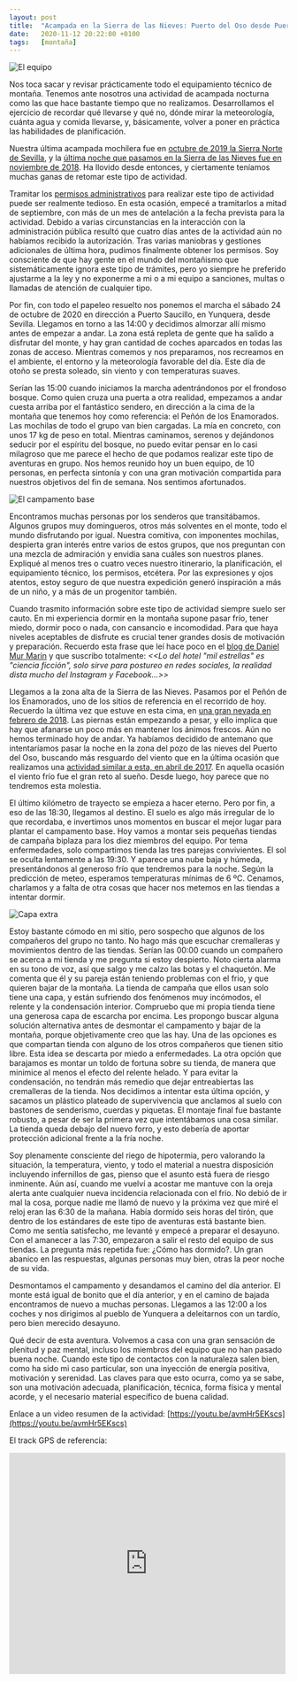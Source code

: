 ```yaml
---
layout: post
title:  "Acampada en la Sierra de las Nieves: Puerto del Oso desde Puerto Saucillo"
date:   2020-11-12 20:22:00 +0100
tags:	[montaña]
---
```


![El equipo][equipo]

Nos toca sacar y revisar prácticamente todo el equipamiento técnico de montaña. Tenemos ante
nosotros una actividad de acampada nocturna como las que hace bastante tiempo que no realizamos.
Desarrollamos el ejercicio de recordar qué llevarse y qué no, dónde mirar la meteorología, cuánta
agua y comida llevarse, y, básicamente, volver a poner en práctica las habilidades de planificación.

Nuestra última acampada mochilera fue en [octubre de 2019 la Sierra Norte de Sevilla][snorte], y la
[última noche que pasamos en la Sierra de las Nieves fue en noviembre de 2018][snieves]. Ha llovido
desde entonces, y ciertamente teníamos muchas ganas de retomar este tipo de actividad.

<!--more-->

Tramitar los [permisos administrativos][permisos] para realizar este tipo de actividad puede ser
realmente tedioso. En esta ocasión, empecé a tramitarlos a mitad de septiembre, con más de un mes
de antelación a la fecha prevista para la actividad. Debido a varias circunstancias en la
interacción con la administración pública resultó que cuatro días antes de la actividad aún no
habíamos recibido la autorización. Tras varias maniobras y gestiones adicionales de última hora,
pudimos finalmente obtener los permisos. Soy consciente de que hay gente en el mundo del montañismo
que sistemáticamente ignora este tipo de trámites, pero yo siempre he preferido ajustarme a la ley
y no exponerme a mi o a mi equipo a sanciones, multas o llamadas de atención de cualquier tipo.

Por fin, con todo el papeleo resuelto nos ponemos el marcha el sábado 24 de octubre de 2020 en
dirección a Puerto Saucillo, en Yunquera, desde Sevilla. Llegamos en torno a las 14:00 y decidimos
almorzar allí mismo antes de empezar a andar. La zona está repleta de gente que ha salido a
disfrutar del monte, y hay gran cantidad de coches aparcados en todas las zonas de acceso. Mientras
comemos y nos preparamos, nos recreamos en el ambiente, el entorno y la meteorología favorable del
día. Este día de otoño se presta soleado, sin viento y con temperaturas suaves. 

Serían las 15:00 cuando iniciamos la marcha adentrándonos por el frondoso bosque. Como quien cruza
una puerta a otra realidad, empezamos a andar cuesta arriba por el fantástico sendero, en
dirección a la cima de la montaña que tenemos hoy como referencia: el Peñón de los Enamorados.
Las mochilas de todo el grupo van bien cargadas. La mía en concreto, con unos 17 kg de peso en
total. Mientras caminamos, serenos y dejándonos seducir por el espíritu del bosque, no puedo evitar
pensar en lo casi milagroso que me parece el hecho de que podamos realizar este tipo de aventuras
en grupo. Nos hemos reunido hoy un buen equipo, de 10 personas, en perfecta sintonía y con una gran
motivación compartida para nuestros objetivos del fin de semana. Nos sentimos afortunados.

![El campamento base][basecamp]

Encontramos muchas personas por los senderos que transitábamos. Algunos grupos muy domingueros,
otros más solventes en el monte, todo el mundo disfrutando por igual. Nuestra comitiva, con
imponentes mochilas, despierta gran interés entre varios de estos grupos, que nos preguntan con
una mezcla de admiración y envidia sana cuáles son nuestros planes. Expliqué al menos tres o cuatro
veces nuestro itinerario, la planificación, el equipamiento técnico, los permisos, etcétera. Por
las expresiones y ojos atentos, estoy seguro de que nuestra expedición generó inspiración a más de
un niño, y a más de un progenitor también.

Cuando trasmito información sobre este tipo de actividad siempre suelo ser cauto. En mi experiencia
dormir en la montaña supone pasar frío, tener miedo, dormir poco o nada, con cansancio e
incomodidad. Para que haya niveles aceptables de disfrute es crucial tener grandes dosis de
motivación y preparación. Recuerdo esta frase que leí hace poco en el
[blog de Daniel Mur Marín][cronicas] y que suscribo totalmente: _<<Lo del hotel "mil estrellas" es
"ciencia ficción", solo sirve para postureo en redes sociales, la realidad dista mucho del
Instagram y Facebook...>>_

Llegamos a la zona alta de la Sierra de las Nieves. Pasamos por el Peñón de los Enamorados, uno de
los sitios de referencia en el recorrido de hoy. Recuerdo la última vez que estuve en esta cima, en
[una gran nevada en febrero de 2018][nevada]. Las piernas están empezando a pesar, y ello implica
que hay que afanarse un poco más en mantener los ánimos frescos. Aún no hemos terminado hoy de
andar. Ya habíamos decidido de antemano que intentaríamos pasar la noche en la zona del pozo de
las nieves del Puerto del Oso, buscando más resguardo del viento que en la última ocasión que
realizamos una [actividad similar a esta, en abril de 2017][anterior]. En aquella ocasión el viento
frío fue el gran reto al sueño. Desde luego, hoy parece que no tendremos esta molestia.

El último kilómetro de trayecto se empieza a hacer eterno. Pero por fin, a eso de las 18:30,
llegamos al destino. El suelo es algo más irregular de lo que recordaba, e invertimos unos momentos
en buscar el mejor lugar para plantar el campamento base. Hoy vamos a montar seis pequeñas tiendas
de campaña biplaza para los diez miembros del equipo. Por tema enfermedades, solo compartimos
tienda las tres parejas convivientes. El sol se oculta lentamente a las 19:30. Y aparece una nube
baja y húmeda, presentándonos al generoso frío que tendremos para la noche. Según la predicción de
meteo, esperamos temperaturas mínimas de 6 ºC. Cenamos, charlamos y a falta de otra cosas que hacer
nos metemos en las tiendas a intentar dormir.

![Capa extra][extra]

Estoy bastante cómodo en mi sitio, pero sospecho que algunos de los compañeros del grupo no tanto.
No hago más que escuchar cremalleras y movimientos dentro de las tiendas. Serían las 00:00 cuando
un compañero se acerca a mi tienda y me pregunta si estoy despierto. Noto cierta alarma en su tono
de voz, así que salgo y me calzo las botas y el chaquetón. Me comenta que él y su pareja
están teniendo problemas con el frio, y que quieren bajar de la montaña. La tienda de campaña que
ellos usan solo tiene una capa, y están sufriendo dos fenómenos muy incómodos, el relente y la
condensación interior. Compruebo que mi propia tienda tiene una generosa capa de escarcha por
encima. Les propongo buscar alguna solución alternativa antes de desmontar el campamento y bajar
de la montaña, porque objetivamente creo que las hay. Una de las opciones es que compartan tienda
con alguno de los otros compañeros que tienen sitio libre. Esta idea se descarta por miedo a
enfermedades. La otra opción que barajamos es montar un toldo de fortuna sobre su tienda, de manera
que minimice al menos el efecto del relente helado. Y para evitar la condensación, no tendrán más
remedio que dejar entreabiertas las cremalleras de la tienda. Nos decidimos a intentar esta última
opción, y sacamos un plástico plateado de supervivencia que anclamos al suelo con bastones de
senderismo, cuerdas y piquetas. El montaje final fue bastante robusto, a pesar de ser la primera
vez que intentábamos una cosa similar. La tienda queda debajo del nuevo forro, y esto debería de
aportar protección adicional frente a la fría noche.

Soy plenamente consciente del riego de hipotermia, pero valorando la situación, la temperatura,
viento, y todo el material a nuestra disposición incluyendo infernillos de gas, pienso que el
asunto está fuera de riesgo inminente. Aún así, cuando me vuelví a acostar me mantuve con la
oreja alerta ante cualquier nueva incidencia relacionada con el frio. No debió de ir mal la cosa,
porque nadie me llamó de nuevo y la próxima vez que miré el reloj eran las 6:30 de la mañana. Había
dormido seis horas del tirón, que dentro de los estándares de este tipo de aventuras está bastante
bien. Como me sentía satisfecho, me levanté y empecé a preparar el desayuno. Con el amanecer a las
7:30, empezaron a salir el resto del equipo de sus tiendas. La pregunta más repetida fue: ¿Cómo has
dormido?. Un gran abanico en las respuestas, algunas personas muy bien, otras la peor noche de su
vida.

Desmontamos el campamento y desandamos el camino del día anterior. El monte está igual de bonito
que el día anterior, y en el camino de bajada encontramos de nuevo a muchas personas. Llegamos
a las 12:00 a los coches y nos dirigimos al pueblo de Yunquera a deleitarnos con un tardío, pero
bien merecido desayuno. 

Qué decir de esta aventura. Volvemos a casa con una gran sensación de plenitud y paz mental,
incluso los miembros del equipo que no han pasado buena noche. Cuando este tipo de contactos con la
naturaleza salen bien, como ha sido mi caso particular, son una inyección de energía positiva,
motivación y serenidad. Las claves para que esto ocurra, como ya se sabe, son una motivación
adecuada, planificación, técnica, forma física y mental acorde, y el necesario material específico
de buena calidad.

Enlace a un video resumen de la actividad:
 [https://youtu.be/avmHr5EKscs](https://youtu.be/avmHr5EKscs)

El track GPS de referencia:

<div class="iframeWikilocWrapper">
<iframe frameBorder="0" scrolling="no"
  src="https://es.wikiloc.com/wikiloc/spatialArtifacts.do?event=view&measures=on&title=on&near=on&images=off&maptype=H&id=10743247"
  width="500" height="400">
</iframe>
</div>

[permisos]:	{{site.url}}/2016/09/13/normativa-vivac.html
[cronicas]:	http://danielmurmarin.blogspot.com/2020/10/punta-de-las-olas-3002-m-soum-de-ramond.html
[nevada]:	{{site.url}}/2018/02/05/enamorados-nevada.html
[anterior]:	{{site.url}}/2017/05/28/acampada-noctura-sierra-nieves.html
[snieves]:	{{site.url}}/2018/11/12/acampada-sierra-nieves.html
[snorte]:	{{site.url}}/2019/10/14/camping-mochilero.html
[basecamp]:	{{site.url}}/assets/20201113-vivac-basecamp.png
[extra]:	{{site.url}}/assets/20201113-vivac-extra-layer.png
[equipo]:	{{site.url}}/assets/20201113-vivac-team.png
